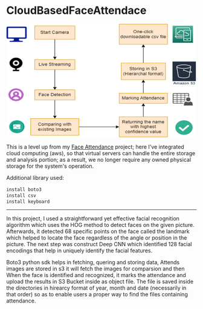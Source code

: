 # CloudBasedFaceAttendace
<p align="center">
  <img width="600" height="300" src="https://github.com/jainharshit3107/CloudBasedFaceAttendace/blob/master/CBFA%20System%20Architecture.png">
</p>
This is a level up from my  <a href="https://github.com/jainharshit3107/Advance-ComputerVision/tree/master/FaceAttendance">Face Attendance</a> project; here I've integrated cloud computing (aws), so that virtual servers can handle the entire storage and analysis portion; as a result, we no longer require any owned physical storage for the system's operation.

Additional library used:

    install boto3
    install csv
    install keyboard
<hr>

In this project, I used a straightforward yet effective facial recognition algorithm which uses the HOG method to detect faces on the given picture. Afterwards, it detected 68 specific points on the face called the landmark which helped to locate the face regardless of the angle or position in the picture. The next step was construct Deep CNN which identified 128 facial encodings that help in uniquely identify the facial features.

Boto3 python sdk helps in fetching, quering and storing data, Attends images are stored in s3 it will fetch the images for comparsion and then When the face is identified and recognized, it marks the attendance and upload the results in S3 Bucket inside as object file. The file is saved inside the directories in hirearcy format of year, month and date (necessarily in that order) so as to enable users a proper way to find the files containing attendance.
